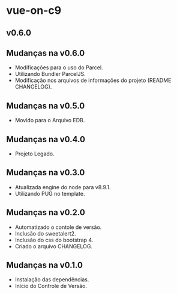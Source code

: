 # vue-on-c9

## v0.6.0

## Mudanças na v0.6.0

- Modificações para o uso do Parcel.
- Utilizando Bundler ParcelJS.
- Modificação nos arquivos de informações do projeto (README CHANGELOG).

## Mudanças na v0.5.0

- Movido para o Arquivo EDB.

## Mudanças na v0.4.0

- Projeto Legado.

## Mudanças na v0.3.0

- Atualizada engine do node para v8.9.1.
- Utilizando PUG no template.

## Mudanças na v0.2.0

- Automatizado o contole de versão.
- Inclusão do sweetalert2.
- Inclusão do css do bootstrap 4.
- Criado o arquivo CHANGELOG.

## Mudanças na v0.1.0

- Instalação das dependências.
- Início do Controle de Versão.